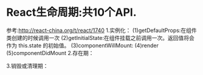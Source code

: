 # React生命周期:共10个API.
  参考:http://react-china.org/t/react/1740
1.实例化：
  (1)getDefaultProps:在组件类创建的时候调用一次
  (2)getInitialState:在组件挂载之前调用一次。返回值将会作为 this.state 的初始值。
  (3)componentWillMount:
  (4)render
  (5)componentDidMount
2.存在期：

3.销毁或清理期：
